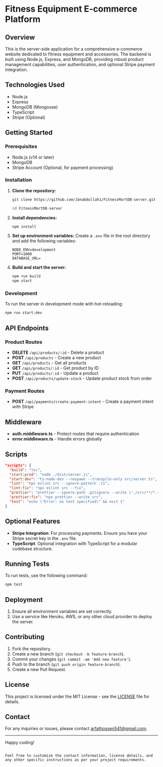 # Fitness Equipment E-commerce Platform

## Overview

This is the server-side application for a comprehensive e-commerce website dedicated to fitness equipment and accessories. The backend is built using Node.js, Express, and MongoDB, providing robust product management capabilities, user authentication, and optional Stripe payment integration.

## Technologies Used

- Node.js
- Express
- MongoDB (Mongoose)
- TypeScript
- Stripe (Optional)

## Getting Started

### Prerequisites

- Node.js (v14 or later)
- MongoDB
- Stripe Account (Optional, for payment processing)

### Installation

1. **Clone the repository:**

   ```bash
   git clone https://github.com/ibnabdullah1/FitnessMartDB-server.git

   cd FitnessMartDB-server
   ```

2. **Install dependencies:**

   ```bash
   npm install
   ```

3. **Set up environment variables:**
   Create a `.env` file in the root directory and add the following variables:

   ```env
   NODE_ENV=development
   PORT=1000
   DATABASE_URL=
   ```

4. **Build and start the server:**
   ```bash
   npm run build
   npm start
   ```

### Development

To run the server in development mode with hot-reloading:

```bash
npm run start:dev
```

## API Endpoints

### Product Routes

- **DELETE** `/api/products/:id` - Delete a product
- **POST** `/api/products` - Create a new product
- **GET** `/api/products` - Get all products
- **GET** `/api/products/:id` - Get product by ID
- **PUT** `/api/products/:id` - Update a product
- **POST** `/api/products/update-stock` - Update product stock from order

### Payment Routes

- **POST** `/api/payments/create-payment-intent` - Create a payment intent with Stripe

## Middleware

- **auth.middleware.ts** - Protect routes that require authentication
- **error.middleware.ts** - Handle errors globally

## Scripts

```json
"scripts": {
  "build": "tsc",
  "start:prod": "node ./dist/server.js",
  "start:dev": "ts-node-dev --respawn --transpile-only src/server.ts",
  "lint": "npx eslint src --ignore-pattern .ts",
  "lint:fix": "npx eslint src --fix",
  "prettier": "prettier --ignore-path .gitignore --write \"./src/**/*.+(js|ts|json)\"",
  "prettier:fix": "npx prettier --write src",
  "test": "echo \"Error: no test specified\" && exit 1"
}
```

## Optional Features

- **Stripe Integration**: For processing payments. Ensure you have your Stripe secret key in the `.env` file.
- **TypeScript**: Optional integration with TypeScript for a modular codebase structure.

## Running Tests

To run tests, use the following command:

```bash
npm test
```

## Deployment

1. Ensure all environment variables are set correctly.
2. Use a service like Heroku, AWS, or any other cloud provider to deploy the server.

## Contributing

1. Fork the repository.
2. Create a new branch (`git checkout -b feature-branch`).
3. Commit your changes (`git commit -am 'Add new feature'`).
4. Push to the branch (`git push origin feature-branch`).
5. Create a new Pull Request.

## License

This project is licensed under the MIT License - see the [LICENSE](LICENSE) file for details.

## Contact

For any inquiries or issues, please contact [arfathossen541@gmail.com](mailto:arfathossen541@gmail.com).

---

Happy coding!

```

Feel free to customize the contact information, license details, and any other specific instructions as per your project requirements.
```
